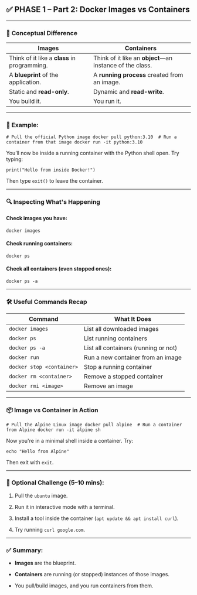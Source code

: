 ## ✅ PHASE 1 – Part 2: **Docker Images vs Containers**

---

### 🧠 **Conceptual Difference**

|**Images**|**Containers**|
|---|---|
|Think of it like a **class** in programming.|Think of it like an **object**—an instance of the class.|
|A **blueprint** of the application.|A **running process** created from an image.|
|Static and **read-only**.|Dynamic and **read-write**.|
|You build it.|You run it.|

---

### 🔧 Example:

`# Pull the official Python image docker pull python:3.10  # Run a container from that image docker run -it python:3.10`

You’ll now be inside a running container with the Python shell open. Try typing:

`print("Hello from inside Docker!")`

Then type `exit()` to leave the container.

---

### 🔍 Inspecting What's Happening

#### Check images you have:

`docker images`

#### Check running containers:

`docker ps`

#### Check **all** containers (even stopped ones):

`docker ps -a`

---

### 🛠️ Useful Commands Recap

|Command|What It Does|
|---|---|
|`docker images`|List all downloaded images|
|`docker ps`|List running containers|
|`docker ps -a`|List all containers (running or not)|
|`docker run`|Run a new container from an image|
|`docker stop <container>`|Stop a running container|
|`docker rm <container>`|Remove a stopped container|
|`docker rmi <image>`|Remove an image|

---

### 📦 Image vs Container in Action

`# Pull the Alpine Linux image docker pull alpine  # Run a container from Alpine docker run -it alpine sh`

Now you're in a minimal shell inside a container. Try:

`echo "Hello from Alpine"`

Then exit with `exit`.

---

### 🧪 Optional Challenge (5–10 mins):

1. Pull the `ubuntu` image.
    
2. Run it in interactive mode with a terminal.
    
3. Install a tool inside the container (`apt update && apt install curl`).
    
4. Try running `curl google.com`.
    

---

### ✅ Summary:

- **Images** are the blueprint.
    
- **Containers** are running (or stopped) instances of those images.
    
- You pull/build images, and you run containers from them.